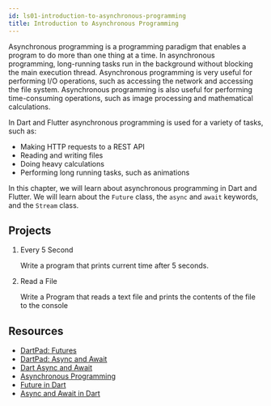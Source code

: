 ```yaml
---
id: ls01-introduction-to-asynchronous-programming
title: Introduction to Asynchronous Programming
---
```


Asynchronous programming is a programming paradigm that enables a program to do more than one thing at a time. In asynchronous programming, long-running tasks run in the background without blocking the main execution thread. Asynchronous programming is very useful for performing I/O operations, such as accessing the network and accessing the file system. Asynchronous programming is also useful for performing time-consuming operations, such as image processing and mathematical calculations.

In Dart and Flutter asynchronous programming is used for a variety of tasks, such as:

- Making HTTP requests to a REST API
- Reading and writing files
- Doing heavy calculations
- Performing long running tasks, such as animations

In this chapter, we will learn about asynchronous programming in Dart and Flutter. We will learn about the `Future` class, the `async` and `await` keywords, and the `Stream` class.

## Projects

1. Every 5 Second

   Write a program that prints current time after 5 seconds.

2. Read a File

   Write a Program that reads a text file and prints the contents of the file to the console

## Resources

- [DartPad: Futures](https://dartpad.dev/futures)
- [DartPad: Async and Await](https://dartpad.dev/async-await)
- [Dart Async and Await](https://dart.dev/codelabs/async-await)
- [Asynchronous Programming](https://dart-tutorial.com/asynchronous-programming/asynchronous-programming-in-dart/)
- [Future in Dart](https://dart-tutorial.com/asynchronous-programming/future-in-dart/)
- [Async and Await in Dart](https://dart-tutorial.com/asynchronous-programming/async-and-await-in-dart/)
